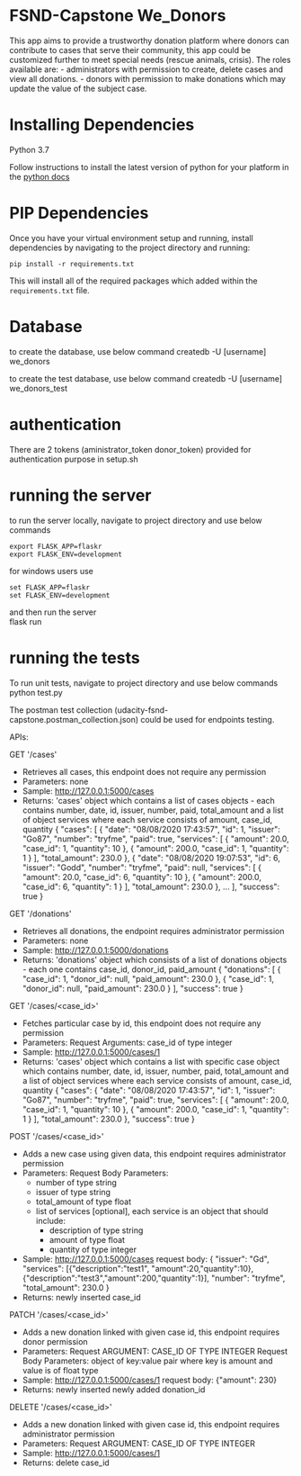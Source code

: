 # FSND-Capstone We_Donors
  This app aims to provide a trustworthy donation platform where donors can contribute to cases that serve their community, this app could be customized further to meet special needs (rescue animals, crisis). The roles available are:
    - administrators with permission to create, delete cases and view all donations. 
    - donors with permission to make donations which may update the value of the subject case.


# Installing Dependencies
 Python 3.7

Follow instructions to install the latest version of python for your platform in the [python docs](https://docs.python.org/3/using/unix.html#getting-and-installing-the-latest-version-of-python)

# PIP Dependencies
Once you have your virtual environment setup and running, install dependencies by navigating to the project directory and running:
    
    pip install -r requirements.txt

This will install all of the required packages which added within the `requirements.txt` file.

# Database

to create the database, use below command
createdb -U [username] we_donors

to create the test database, use below command
createdb -U [username] we_donors_test

# authentication
There are 2 tokens (aministrator_token donor_token) provided for authentication purpose in setup.sh

# running the server
to run the server locally, navigate to project directory and use below commands
    
    export FLASK_APP=flaskr
    export FLASK_ENV=development

for windows users use
    
    set FLASK_APP=flaskr
    set FLASK_ENV=development

and then run the server    
    flask run

# running the tests
To run unit tests, navigate to project directory and use below commands
	python test.py

The postman test collection (udacity-fsnd-capstone.postman_collection.json) could be used for endpoints testing. 


APIs:

GET '/cases'
- Retrieves all cases, this endpoint does not require any permission
- Parameters: 
  none  
- Sample: http://127.0.0.1:5000/cases
- Returns: 'cases' object which contains a list of cases objects - each contains number, date, id, issuer, number, paid, total_amount and a list of object services where each service consists of amount, case_id, quantity 
{
  "cases": [
    {
      "date": "08/08/2020 17:43:57",
      "id": 1,
      "issuer": "Go87",
      "number": "tryfme",
      "paid": true,
      "services": [
        {
          "amount": 20.0,
          "case_id": 1,
          "quantity": 10
        },
        {
          "amount": 200.0,
          "case_id": 1,
          "quantity": 1
        }
      ],
      "total_amount": 230.0
    },
    {
      "date": "08/08/2020 19:07:53",
      "id": 6,
      "issuer": "Godd",
      "number": "tryfme",
      "paid": null,
      "services": [
        {
          "amount": 20.0,
          "case_id": 6,
          "quantity": 10
        },
        {
          "amount": 200.0,
          "case_id": 6,
          "quantity": 1
        }
      ],
      "total_amount": 230.0
    },
    ...
  ],
  "success": true
}

GET '/donations'
- Retrieves all donations, the endpoint requires administrator permission
- Parameters: 
  none  
- Sample: http://127.0.0.1:5000/donations
- Returns: 'donations' object which consists of a list of donations objects - each one contains case_id, donor_id, paid_amount 
{
  "donations": [
    {
      "case_id": 1,
      "donor_id": null,
      "paid_amount": 230.0
    },
    {
      "case_id": 1,
      "donor_id": null,
      "paid_amount": 230.0
    }
  ],
  "success": true
}

GET '/cases/<case_id>'
- Fetches particular case by id, this endpoint does not require any permission
- Parameters: 
  Request Arguments: case_id of type integer
- Sample: http://127.0.0.1:5000/cases/1
- Returns: 'cases' object which contains a list with specific case object which contains number, date, id, issuer, number, paid, total_amount and a list of object services where each service consists of amount, case_id, quantity 
{
  "cases": {
    "date": "08/08/2020 17:43:57",
    "id": 1,
    "issuer": "Go87",
    "number": "tryfme",
    "paid": true,
    "services": [
      {
        "amount": 20.0,
        "case_id": 1,
        "quantity": 10
      },
      {
        "amount": 200.0,
        "case_id": 1,
        "quantity": 1
      }
    ],
    "total_amount": 230.0
  },
  "success": true
}

POST '/cases/<case_id>'
- Adds a new case using given data, this endpoint requires administrator permission
- Parameters: 
    Request Body Parameters:
    - number of type string
    - issuer of type string
    - total_amount of type float
    - list of services [optional], each service is an object that should include:
        - description of type string
        - amount of type float
        - quantity  of type integer
- Sample: http://127.0.0.1:5000/cases
    request body:
    {
    "issuer": "Gd",
    "services": [{"description":"test1", "amount":20,"quantity":10},{"description":"test3","amount":200,"quantity":1}],
    "number": "tryfme",
    "total_amount": 230.0
    }
- Returns: newly inserted case_id

PATCH '/cases/<case_id>'
- Adds a new donation linked with given case id, this endpoint requires donor permission
- Parameters: 
    Request ARGUMENT: CASE_ID OF TYPE INTEGER
    Request Body Parameters: object of key:value pair where key is amount and value is of float type
- Sample: http://127.0.0.1:5000/cases/1
    request body:
    {"amount": 230}
- Returns: newly inserted newly added donation_id


DELETE '/cases/<case_id>'
- Adds a new donation linked with given case id, this endpoint requires administrator permission
- Parameters: 
    Request ARGUMENT: CASE_ID OF TYPE INTEGER
- Sample: http://127.0.0.1:5000/cases/1
- Returns: delete case_id

